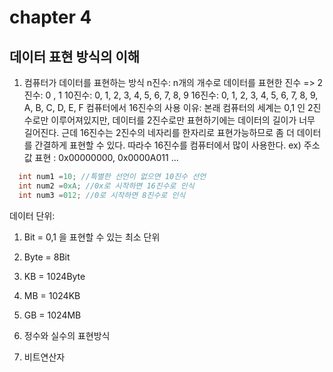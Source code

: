 # chapter 4
## 데이터 표현 방식의 이해 

1. 컴퓨터가 데이터를 표현하는 방식
  n진수: n개의 개수로 데이터를 표현한 진수
  => 2진수: 0 , 1
     10진수: 0, 1, 2, 3, 4, 5, 6, 7, 8, 9
		 16진수: 0, 1, 2, 3, 4, 5, 6, 7, 8, 9, A, B, C, D, E, F
  컴퓨터에서 16진수의 사용 이유:
  본래 컴퓨터의 세계는 0,1 인 2진수로만 이루어져있지만, 데이터를 2진수로만 표현하기에는
  데이터의 길이가 너무 길어진다. 근데 16진수는 2진수의 네자리를 한자리로 표현가능하므로
  좀 더 데이터를 간결하게 표현할 수 있다. 따라수 16진수를 컴퓨터에서 많이 사용한다.
  ex) 주소값 표현 : 0x00000000, 0x0000A011 ...
```c
  int num1 =10; //특별한 선언이 없으면 10진수 선언
  int num2 =0xA; //0x로 시작하면 16진수로 인식
  int num3 =012; //0로 시작하면 8진수로 인식
```

 데이터 단위:
   1. Bit = 0,1 을 표현할 수 있는 최소 단위
   2. Byte = 8Bit
   3. KB = 1024Byte
   4. MB = 1024KB
   5. GB = 1024MB

2. 정수와 실수의 표현방식
3. 비트연산자
